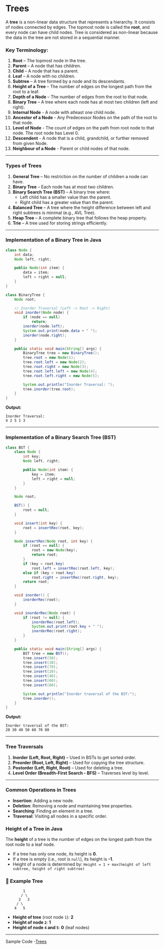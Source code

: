 # **Trees**

A **tree** is a non-linear data structure that represents a hierarchy. It consists of nodes connected by edges. The topmost node is called the **root**, and every node can have child nodes. Tree is considered as non-linear because the data in the tree are not stored in a sequential manner.

### **Key Terminology:**

1. **Root** – The topmost node in the tree.
2. **Parent** – A node that has children.
3. **Child** – A node that has a parent.
4. **Leaf** – A node with no children.
5. **Subtree** – A tree formed by a node and its descendants.
6. **Height of a Tree** – The number of edges on the longest path from the root to a leaf.
7. **Depth of a Node** – The number of edges from the root to that node.
8. **Binary Tree** – A tree where each node has at most two children (left and right).
9. **Internal Node** - A node with atleast one child node.
10. **Ancestor of a Node** - Any Predecessor Nodes on the path of the root to that node.
11. **Level of Node** - The count of edges on the path from root node to that node. The root node has Level 0.
12. **Descendent** - A node that is a child, grandchild, or further removed from given Node.
13. **Neighbour of a Node** - Parent or child nodes of that node.

---

### **Types of Trees**

1. **General Tree** – No restriction on the number of children a node can have.
2. **Binary Tree** – Each node has at most two children.
3. **Binary Search Tree (BST)** – A binary tree where:
   - Left child has a smaller value than the parent.
   - Right child has a greater value than the parent.
4. **Balanced Tree** – A tree where the height difference between left and right subtrees is minimal (e.g., AVL Tree).
5. **Heap Tree** – A complete binary tree that follows the heap property.
6. **Trie** – A tree used for storing strings efficiently.

---

### **Implementation of a Binary Tree in Java**

```java
class Node {
    int data;
    Node left, right;

    public Node(int item) {
        data = item;
        left = right = null;
    }
}

class BinaryTree {
    Node root;

    // Inorder Traversal (Left -> Root -> Right)
    void inorder(Node node) {
        if (node == null)
            return;
        inorder(node.left);
        System.out.print(node.data + " ");
        inorder(node.right);
    }

    public static void main(String[] args) {
        BinaryTree tree = new BinaryTree();
        tree.root = new Node(1);
        tree.root.left = new Node(2);
        tree.root.right = new Node(3);
        tree.root.left.left = new Node(4);
        tree.root.left.right = new Node(5);

        System.out.println("Inorder Traversal: ");
        tree.inorder(tree.root);
    }
}
```

**Output:**

```
Inorder Traversal:
4 2 5 1 3
```

---

### **Implementation of a Binary Search Tree (BST)**

```java
class BST {
    class Node {
        int key;
        Node left, right;

        public Node(int item) {
            key = item;
            left = right = null;
        }
    }

    Node root;

    BST() {
        root = null;
    }

    void insert(int key) {
        root = insertRec(root, key);
    }

    Node insertRec(Node root, int key) {
        if (root == null) {
            root = new Node(key);
            return root;
        }
        if (key < root.key)
            root.left = insertRec(root.left, key);
        else if (key > root.key)
            root.right = insertRec(root.right, key);
        return root;
    }

    void inorder() {
        inorderRec(root);
    }

    void inorderRec(Node root) {
        if (root != null) {
            inorderRec(root.left);
            System.out.print(root.key + " ");
            inorderRec(root.right);
        }
    }

    public static void main(String[] args) {
        BST tree = new BST();
        tree.insert(50);
        tree.insert(30);
        tree.insert(70);
        tree.insert(20);
        tree.insert(40);
        tree.insert(60);
        tree.insert(80);

        System.out.println("Inorder traversal of the BST:");
        tree.inorder();
    }
}
```

**Output:**

```
Inorder traversal of the BST:
20 30 40 50 60 70 80
```

---

### **Tree Traversals**

1. **Inorder (Left, Root, Right)** – Used in BSTs to get sorted order.
2. **Preorder (Root, Left, Right)** – Used for copying the tree structure.
3. **Postorder (Left, Right, Root)** – Used for deleting a tree.
4. **Level Order (Breadth-First Search - BFS)** – Traverses level by level.

---

### **Common Operations in Trees**

- **Insertion**: Adding a new node.
- **Deletion**: Removing a node and maintaining tree properties.
- **Searching**: Finding an element in a tree.
- **Traversal**: Visiting all nodes in a specific order.

### **Height of a Tree in Java**

The **height** of a tree is the number of edges on the longest path from the root node to a leaf node.

- If a tree has only one node, its height is **0**.
- If a tree is empty (i.e., root is `null`), its height is **-1**.
- Height of a node is determined by:
    `Height = 1 + max(height of left subtree, height of right subtree)`

### **📝 Example Tree**
```
        1
       / \
      2   3
     / \
    4   5
```
- **Height of tree** (root node `1`): **2**  
- **Height of node `2`**: **1**  
- **Height of node `4` and `5`**: **0** (leaf nodes)
---

Sample Code -[Trees](https://github.com/NaralaJithendra/Java_Programming_Codes/tree/main/dsa/trees)
